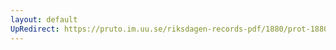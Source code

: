 ```yaml
---
layout: default
UpRedirect: https://pruto.im.uu.se/riksdagen-records-pdf/1880/prot-1880--ak--040/prot-1880--ak--040_043.pdf
---
```

